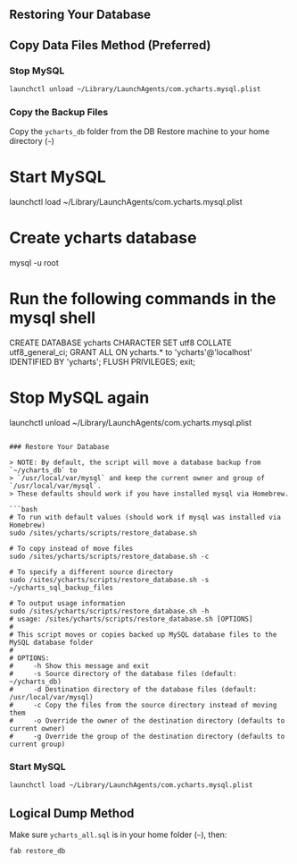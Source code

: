 ## Restoring Your Database

## Copy Data Files Method (Preferred)
### Stop MySQL

```bash
launchctl unload ~/Library/LaunchAgents/com.ycharts.mysql.plist
```

### Copy the Backup Files
Copy the `ycharts_db` folder from the DB Restore machine to your home directory (`~`)

# Start MySQL
launchctl load ~/Library/LaunchAgents/com.ycharts.mysql.plist

# Create ycharts database
mysql -u root

# Run the following commands in the mysql shell
CREATE DATABASE ycharts CHARACTER SET utf8 COLLATE utf8_general_ci;
GRANT ALL ON ycharts.* to 'ycharts'@'localhost' IDENTIFIED BY 'ycharts';
FLUSH PRIVILEGES;
exit;

# Stop MySQL again
launchctl unload ~/Library/LaunchAgents/com.ycharts.mysql.plist
```

### Restore Your Database

> NOTE: By default, the script will move a database backup from `~/ycharts_db` to
> `/usr/local/var/mysql` and keep the current owner and group of `/usr/local/var/mysql`.
> These defaults should work if you have installed mysql via Homebrew.

```bash
# To run with default values (should work if mysql was installed via Homebrew)
sudo /sites/ycharts/scripts/restore_database.sh

# To copy instead of move files
sudo /sites/ycharts/scripts/restore_database.sh -c

# To specify a different source directory
sudo /sites/ycharts/scripts/restore_database.sh -s ~/ycharts_sql_backup_files

# To output usage information
sudo /sites/ycharts/scripts/restore_database.sh -h
# usage: /sites/ycharts/scripts/restore_database.sh [OPTIONS]
#
# This script moves or copies backed up MySQL database files to the MySQL database folder
#
# OPTIONS:
#     -h Show this message and exit
#     -s Source directory of the database files (default: ~/ycharts_db)
#     -d Destination directory of the database files (default: /usr/local/var/mysql)
#     -c Copy the files from the source directory instead of moving them
#     -o Override the owner of the destination directory (defaults to current owner)
#     -g Override the group of the destination directory (defaults to current group)

```

### Start MySQL

```bash
launchctl load ~/Library/LaunchAgents/com.ycharts.mysql.plist
```

## Logical Dump Method

Make sure `ycharts_all.sql` is in your home folder (`~`), then:

```bash
fab restore_db
```